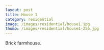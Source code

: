 ```yaml
---
layout: post
title: House 1
category: residential
image: /images/residential/house1.jpg
thumb: /images/residential/house1-256.jpg
---
```

Brick farmhouse.
